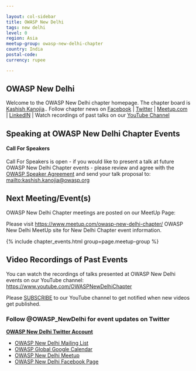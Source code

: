 ```yaml
---

layout: col-sidebar
title: OWASP New Delhi
tags: new delhi
level: 0
region: Asia
meetup-group: owasp-new-delhi-chapter
country: India
postal-code:
currency: rupee

---
```


OWASP New Delhi
-------------
Welcome to the OWASP New Delhi chapter homepage. The chapter board is <a href="mailto:kashish.kanojia@owasp.org">Kashish Kanojia</a>.. Follow chapter news on [Facebook](https://www.facebook.com/OWASP_NewDelhi) | [Twitter](https://twitter.com/OWASP_newdelhi) | [Meetup.com](https://meetup.com/OWASP-new-delhi) | [LinkedIN](https://uk.linkedin.com/company/owaspnewdelhi) | Watch recordings of past talks on our [YouTube Channel](https://youtube.com/OWASPNewDelhiChapter)

Speaking at OWASP New Delhi Chapter Events
---------------------------------------

#### Call For Speakers

Call For Speakers is open - if you would like to present a talk at future OWASP New Delhi Chapter events - please review and agree with the [OWASP Speaker Agreement](https://owasp.org/www-policy/legal/speaker-agreement) and send your talk proposal to: [mailto:kashish.kanojia@owasp.org](kashish.kanojia@owasp.org)

Next Meeting/Event(s)
---------------------

[//]: # (Comment: When updating the next event info also update the next event tab)


OWASP New Delhi Chapter meetings are posted on our MeetUp Page:

Please visit <a href="https://www.meetup.com/owasp-new-delhi-chapter/">https://www.meetup.com/owasp-new-delhi-chapter/</a> OWASP New Delhi MeetUp site for New Delhi Chapter event information.

{% include chapter_events.html group=page.meetup-group %}

Video Recordings of Past Events
--------------------------------
You can watch the recordings of talks presented at OWASP New Delhi events on our YouTube channel: <a href="https://www.youtube.com/OWASPNewDelhiChapter">https://www.youtube.com/OWASPNewDelhiChapter

Please [SUBSCRIBE](https://www.youtube.com/OWASPNewDelhiChapter?sub_confirmation=1) to our YouTube channel to get notified when new videos get published.

### Follow @OWASP_NewDelhi for event updates on Twitter
**[OWASP New Delhi Twitter Account](https://twitter.com/OWASP_NewDelhi)**  
  - [OWASP New Delhi Mailing List](https://groups.google.com/a/owasp.org/g/new-delhi-leaders)
  - [OWASP Global Google Calendar](https://bit.ly/owaspblr-googlecal)
  - [OWASP New Delhi Meetup](https://www.meetup.com/owasp-new-delhi-chapter/)
  - [OWASP New Delhi Facebook Page](https://www.facebook.com/OWASPNewDelhi/)
